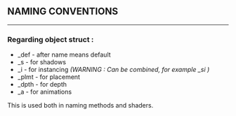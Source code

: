 ## NAMING CONVENTIONS

---

### Regarding object struct :

* _def   - after name means default
* _s     - for shadows
* _i     - for instancing    *(WARNING : Can be combined, for example _si )*
* _plmt  - for placement
* _dpth - for depth
* _a - for animations

This is used both in naming methods and shaders.